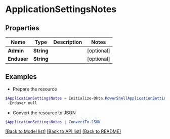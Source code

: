 # ApplicationSettingsNotes
## Properties

Name | Type | Description | Notes
------------ | ------------- | ------------- | -------------
**Admin** | **String** |  | [optional] 
**Enduser** | **String** |  | [optional] 

## Examples

- Prepare the resource
```powershell
$ApplicationSettingsNotes = Initialize-Okta.PowerShellApplicationSettingsNotes  -Admin null `
 -Enduser null
```

- Convert the resource to JSON
```powershell
$ApplicationSettingsNotes | ConvertTo-JSON
```

[[Back to Model list]](../README.md#documentation-for-models) [[Back to API list]](../README.md#documentation-for-api-endpoints) [[Back to README]](../README.md)

